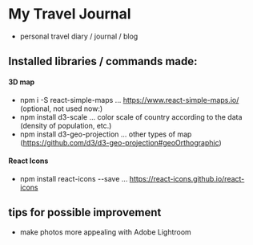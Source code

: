 # My Travel Journal
- personal travel diary / journal / blog


## Installed libraries / commands made:

#### 3D map
- npm i -S react-simple-maps ... https://www.react-simple-maps.io/
(optional, not used now:)
- npm install d3-scale ... color scale of country according to the data (density of population, etc.) 
- npm install d3-geo-projection ... other types of map (https://github.com/d3/d3-geo-projection#geoOrthographic)

#### React Icons
- npm install react-icons --save ... https://react-icons.github.io/react-icons





## tips for possible improvement
- make photos more appealing with Adobe Lightroom
